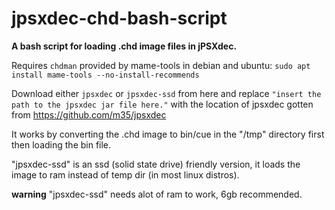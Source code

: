 # jpsxdec-chd-bash-script

**A bash script for loading .chd image files in jPSXdec.**

Requires `chdman` provided by mame-tools in debian and ubuntu: `sudo apt install mame-tools --no-install-recommends`

Download either `jpsxdec` or `jpsxdec-ssd` from here and replace `"insert the path to the jpsxdec jar file here."` with the location of jpsxdec gotten from https://github.com/m35/jpsxdec

It works by converting the .chd image to bin/cue in the "/tmp" directory first then loading the bin file.

"jpsxdec-ssd" is an ssd (solid state drive) friendly version, it loads the image to ram instead of temp dir (in most linux distros).

**warning** "jpsxdec-ssd" needs alot of ram to work, 6gb recommended.
